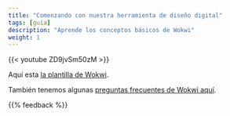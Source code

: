 ```yaml
---
title: "Comenzando con nuestra herramienta de diseño digital"
tags: [guía]
description: "Aprende los conceptos básicos de Wokwi"
weight: 1
---
```


{{< youtube ZD9jvSm50zM >}}

Aquí esta [la plantilla de Wokwi](https://wokwi.com/projects/354858054593504257).

También tenemos algunas [preguntas frecuentes de Wokwi aquí](/es/faq/#wokwi-faqs).

{{% feedback %}}
